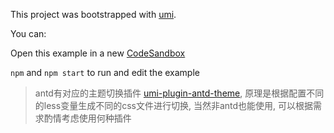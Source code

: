 This project was bootstrapped with [umi](https://github.com/umijs/umi).

You can:

Open this example in a new [CodeSandbox](https://codesandbox.io/s/github/wxul/umi-plugin-theme-switch/tree/master/examples/antd)

`npm` and `npm start` to run and edit the example

> antd有对应的主题切换插件 [umi-plugin-antd-theme](https://github.com/chenshuai2144/umi-plugin-antd-theme), 原理是根据配置不同的less变量生成不同的css文件进行切换, 当然非antd也能使用, 可以根据需求酌情考虑使用何种插件